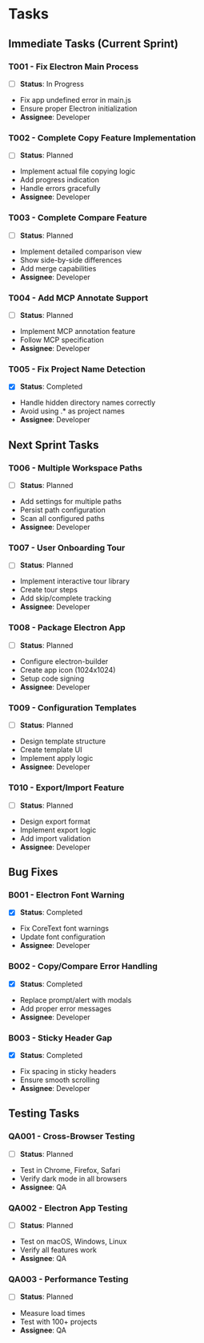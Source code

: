 # Tasks

## Immediate Tasks (Current Sprint)

### T001 - Fix Electron Main Process
- [ ] **Status**: In Progress
- Fix app undefined error in main.js
- Ensure proper Electron initialization
- **Assignee**: Developer

### T002 - Complete Copy Feature Implementation
- [ ] **Status**: Planned
- Implement actual file copying logic
- Add progress indication
- Handle errors gracefully
- **Assignee**: Developer

### T003 - Complete Compare Feature
- [ ] **Status**: Planned
- Implement detailed comparison view
- Show side-by-side differences
- Add merge capabilities
- **Assignee**: Developer

### T004 - Add MCP Annotate Support
- [ ] **Status**: Planned
- Implement MCP annotation feature
- Follow MCP specification
- **Assignee**: Developer

### T005 - Fix Project Name Detection
- [x] **Status**: Completed
- Handle hidden directory names correctly
- Avoid using .* as project names
- **Assignee**: Developer

## Next Sprint Tasks

### T006 - Multiple Workspace Paths
- [ ] **Status**: Planned
- Add settings for multiple paths
- Persist path configuration
- Scan all configured paths
- **Assignee**: Developer

### T007 - User Onboarding Tour
- [ ] **Status**: Planned
- Implement interactive tour library
- Create tour steps
- Add skip/complete tracking
- **Assignee**: Developer

### T008 - Package Electron App
- [ ] **Status**: Planned
- Configure electron-builder
- Create app icon (1024x1024)
- Setup code signing
- **Assignee**: Developer

### T009 - Configuration Templates
- [ ] **Status**: Planned
- Design template structure
- Create template UI
- Implement apply logic
- **Assignee**: Developer

### T010 - Export/Import Feature
- [ ] **Status**: Planned
- Design export format
- Implement export logic
- Add import validation
- **Assignee**: Developer

## Bug Fixes

### B001 - Electron Font Warning
- [x] **Status**: Completed
- Fix CoreText font warnings
- Update font configuration
- **Assignee**: Developer

### B002 - Copy/Compare Error Handling
- [x] **Status**: Completed
- Replace prompt/alert with modals
- Add proper error messages
- **Assignee**: Developer

### B003 - Sticky Header Gap
- [x] **Status**: Completed
- Fix spacing in sticky headers
- Ensure smooth scrolling
- **Assignee**: Developer

## Testing Tasks

### QA001 - Cross-Browser Testing
- [ ] **Status**: Planned
- Test in Chrome, Firefox, Safari
- Verify dark mode in all browsers
- **Assignee**: QA

### QA002 - Electron App Testing
- [ ] **Status**: Planned
- Test on macOS, Windows, Linux
- Verify all features work
- **Assignee**: QA

### QA003 - Performance Testing
- [ ] **Status**: Planned
- Measure load times
- Test with 100+ projects
- **Assignee**: QA